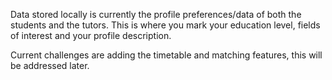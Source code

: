 Data stored locally is currently the profile preferences/data of both the students and the tutors. This is where you mark your education level, fields of interest and your profile description.

Current challenges are adding the timetable and matching features, this will be addressed later.
